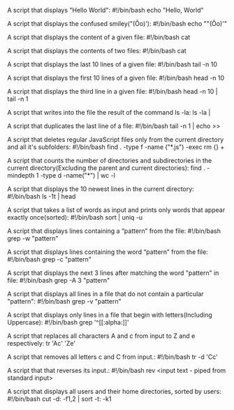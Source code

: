 A script that displays "Hello World":
#!/bin/bash
echo "Hello, World"

A script that displays the confused smiley("(Ôo)'):
#!/bin/bash
echo "\"(Ôo)'"

A script that displays the content of a given file:
#!/bin/bash
cat <file-path>

A script that displays the contents of two files:
#!/bin/bash
cat <file1-path> <file2-path>

A script that displays the last 10 lines of a given file:
#!/bin/bash
tail -n 10 <file-path>

A script that displays the first 10 lines of a given file:
#!/bin/bash
head -n 10 <file-path>

A script that displays the third line in a given file:
#!/bin/bash
head -n 10 <file-name> | tail -n 1 <file-name>

A script that writes into the file <file-name> the result of the command ls -la:
ls -la | <file-name>

A script that duplicates the last line of a file:
#!/bin/bash
tail -n 1 <file-name> | echo >> <file-name>

A script that deletes  regular JavaScript files only from the current directory and all it's subfolders:
#!/bin/bash
find . -type f -name ("*.js") -exec  rm {} + 

A script that counts the number of directories and subdirectories in the current directory(Excluding the parent and current directories):
find . -mindepth 1 -type d -name("*") | wc -l

A script that displays the 10 newest lines in the current directory:
#!/bin/bash
ls -1t | head

A script that takes a list of words as input and prints only words that appear exactly once(sorted):
#!/bin/bash
sort  | uniq -u

A script that displays lines containing a “pattern” from the file:
#!/bin/bash
grep -w "pattern" <file-path>

A script that displays lines containing the  word “pattern” from the file:
#!/bin/bash
grep -c "pattern" <file-path>

A script that displays the next 3 lines after matching the word "pattern" in file:
#!/bin/bash
grep -A 3 "pattern" <file-name>

A script that displays all lines in a file that do not contain a particular "pattern":
#!/bin/bash
grep -v "pattern" <file-path>

A script that displays only lines in a file that begin with letters(Including Uppercase):
#!/bin/bash
grep '^[[:alpha:]]' <file-path> 

A script that replaces all characters A and c from input to Z and e respectively:
tr 'Ac' 'Ze'

A script that  removes all letters c and C from input.:
#!/bin/bash
tr -d 'Cc' <piped from standard input>

A script that that reverses its input.:
#!/bin/bash
rev <input text - piped from standard input>

A script that displays all users and their home directories, sorted by users:
#!/bin/bash
cut -d: -f1,2 <file-path> | sort -t: -k1
